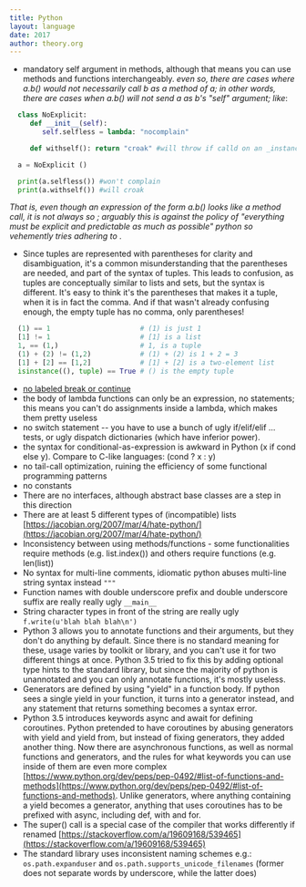 ```yaml
---
title: Python
layout: language
date: 2017
author: theory.org
---
```

* mandatory self argument in methods, although that means you can use methods and functions interchangeably.
_even so, there are cases where a.b() would not necessarily call b as a method of a;
in other words, there are cases when a.b() will not send a as b's "self" argument; like_:

```python
  class NoExplicit:
     def __init__(self):
        self.selfless = lambda: "nocomplain"

     def withself(): return "croak" #will throw if calld on an _instance_ of NoExplicit

  a = NoExplicit ()

  print(a.selfless()) #won't complain
  print(a.withself()) #will croak
```
_That is, even though an expression of the form a.b() looks like a method call, it is not always so ; arguably this is against the policy of "everything must be explicit and predictable as much as possible" python so vehemently tries adhering to ._
* Since tuples are represented with parentheses for clarity and disambiguation, it's a common misunderstanding that the parentheses are needed,
and part of the syntax of tuples. This leads to confusion, as tuples are conceptually similar to lists and sets, but the syntax is different.
It's easy to think it's the parentheses that makes it a tuple, when it is in fact the comma.
And if that wasn't already confusing enough, the empty tuple has no comma, only parentheses!
```python
  (1) == 1                      # (1) is just 1
  [1] != 1                      # [1] is a list
  1, == (1,)                    # 1, is a tuple
  (1) + (2) != (1,2)            # (1) + (2) is 1 + 2 = 3
  [1] + [2] == [1,2]            # [1] + [2] is a two-element list
  isinstance((), tuple) == True # () is the empty tuple
```
* [no labeled break or continue](http://www.python.org/dev/peps/pep-3136/)
* the body of lambda functions can only be an expression, no statements;
this means you can't do assignments inside a lambda, which makes them pretty useless
* no switch statement -- you have to use a bunch of ugly if/elif/elif ... tests, or ugly dispatch dictionaries (which have inferior power).
* the syntax for conditional-as-expression is awkward in Python (x if cond else y).  Compare to C-like languages: (cond ? x : y)
* no tail-call optimization, ruining the efficiency of some functional programming patterns
* no constants
* There are no interfaces, although abstract base classes are a step in this direction
* There are at least 5 different types of (incompatible) lists [https://jacobian.org/2007/mar/4/hate-python/](https://jacobian.org/2007/mar/4/hate-python/)
* Inconsistency between using methods/functions - some functionalities require methods (e.g. list.index()) and others require functions (e.g. len(list))
* No syntax for multi-line comments, idiomatic python abuses multi-line string syntax instead `"""`
* Function names with double underscore prefix and double underscore suffix are really really ugly `__main__`
* String character types in front of the string are really ugly `f.write(u'blah blah blah\n')`
* Python 3 allows you to annotate functions and their arguments, but they don't do anything by default.
Since there is no standard meaning for these, usage varies by toolkit or library, and you can't use it for two different things at once.
Python 3.5 tried to fix this by adding optional type hints to the standard library,
but since the majority of python is unannotated and you can only annotate functions, it's mostly useless.
* Generators are defined by using "yield" in a function body. If python sees a single yield in your function, it turns into a generator instead, and any statement that returns something becomes a syntax error.
* Python 3.5 introduces keywords async and await for defining coroutines.
Python pretended to have coroutines by abusing generators with yield and yield from, but instead of fixing generators, they added another thing.
Now there are asynchronous functions, as well as normal functions and generators,
and the rules for what keywords you can use inside of them are even more complex [https://www.python.org/dev/peps/pep-0492/#list-of-functions-and-methods](https://www.python.org/dev/peps/pep-0492/#list-of-functions-and-methods).
Unlike generators, where anything containing a yield becomes a generator, anything that uses coroutines has to be prefixed with async, including def, with and for.
* The super() call is a special case of the compiler that works differently if renamed [https://stackoverflow.com/a/19609168/539465](https://stackoverflow.com/a/19609168/539465)
* The standard library uses inconsistent naming schemes e.g.: `os.path.expanduser` and `os.path.supports_unicode_filenames`
(former does not separate words by underscore, while the latter does)

